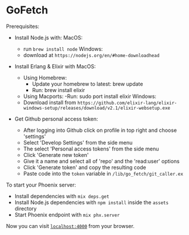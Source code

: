 # GoFetch

Prerequisites:
  * Install Node.js with:
    MacOS:
      - run `brew install node`
    Windows:
      - download at `https://nodejs.org/en/#home-downloadhead`

  * Install Erlang & Elixir with 
    MacOS:
      - Using Homebrew:
        - Update your homebrew to latest: brew update
        - Run: brew install elixir
      - Using Macports:
        -Run: sudo port install elixir
    Windows:
      - Download install from `https://github.com/elixir-lang/elixir-windows-setup/releases/download/v2.1/elixir-websetup.exe`
  * Get Github personal access token:
    - After logging into Github click on profile in top right and choose 'settings'
    - Select 'Develop Settings' from the side menu
    - The select 'Personal access tokens' from the side menu
    - Click 'Generate new token'
    - Give it a name and select all of 'repo' and the 'read:user' options
    - Click 'Generate token' and copy the resulting code
    - Paste code into the `token` variable in `/lib/go_fetch/git_caller.ex`

To start your Phoenix server:

  * Install dependencies with `mix deps.get`
  * Install Node.js dependencies with `npm install` inside the `assets` directory
  * Start Phoenix endpoint with `mix phx.server`

Now you can visit [`localhost:4000`](http://localhost:4000) from your browser.